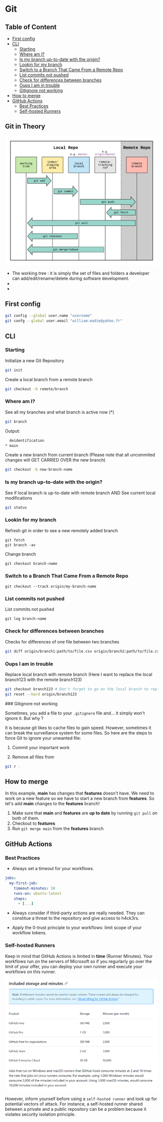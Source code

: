 # Git
## Table of Content

- [First config](#first-config)
- [CLI](#cli)
  - [Starting](#starting)
  - [Where am I?](#where-am-i)
  - [Is my branch up-to-date with the origin?](#is-my-branch-up-to-date-with-the-origin)
  - [Lookin for my branch](#lookin-for-my-branch)
  - [Switch to a Branch That Came From a Remote Repo](#switch-to-a-branch-that-came-from-a-remote-repo)
  - [List commits not pushed](#list-commits-not-pushed)
  - [Check for differences between branches](#check-for-differences-between-branches)
  - [Oups I am in trouble](#oups-i-am-in-trouble)
  - [Gitignore not working](#gitignore-not-working)
- [How to merge](#how-to-merge)
- [GitHub Actions](#github-actions)
  - [Best Practices](#best-practices)
  - [Self-hosted Runners](#self-hosted-runners)

## Git in Theory

![git-workflow-diagram](/devOps/git/resources/git-workflow.png)

- The working tree : it is simply the set of files and folders a developer can add/edit/rename/delete during software development.
- 
- 
## First config

```bash
git config --global user.name "username"
git confg --global user.email "william.madie@yahoo.fr"
```

## CLI

### Starting

Initialize a new Git Repository
```bash
git init
```

Create a local branch from a remote branch
```bash
git checkout -b remote/branch
```

### Where am I?

See all my branches and what branch is active now (*)
```bash
git branch
```
Output:
```bash
  deidentification
* main
```

Create a new branch from current branch
(Please note that all uncommited changes will GET CARRIED OVER the new branch)
```bash
git checkout -b new-branch-name
```

### Is my branch up-to-date with the origin?

See if local branch is up-to-date with remote branch AND See current
local modifications
```bash
git status
```

### Lookin for my branch

Refresh git in order to see a new remotely added branch
```
git fetch
git branch -av
```

Change branch
```
git checkout branch-name
```

### Switch to a Branch That Came From a Remote Repo

```
git checkout --track origin/my-branch-name
```

### List commits not pushed

List commits not pushed
```
git log branch-name
```

### Check for differences between branches

Checks for differences of one file between two branches
```bash
git diff origin/branch1:path/to/file.csv origin/branch2:path/to/file.csv
```

### Oups I am in trouble

Replace local branch with remote branch
(Here I want to replace the local branch123 with the remote branch123)
```bash
git checkout branch123 # Don't forget to go on the local branch to replace before reset
git reset --hard origin/branch123
```

### Gitignore not working

Sometimes, you add a file to your `.gitignore` file and... it simply won't ignore it. But why ?

It is because git likes to cache files to gain speed. However, sometimes it can break the surveillance system for some files. So here are the steps to force Git to ignore your unwanted file:

1. Commit your important work

2. Remove all files from 
```bash
git r -
```

## How to merge

In this example, **main** has changes that **features** doesn't have. We need to work on a new feature so we have to start a new branch from **features**. So let's add **main** changes to the **features** branch!

1. Make sure that **main** and **features** are **up to date** by running `git pull` on both of them.
2. Checkout to **features**
3. Run `git merge main` from the **features** branch

## GitHub Actions

### Best Practices

- Always set a timeout for your workflows.

```yaml
jobs:
  my-first-job:
    timeout-minutes: 10
    runs-on: ubuntu-latest
    steps:
      - [...]
```

- Always consider if third-party actions are really needed. They can constitue a threat to the repository and give access to h4ck3rs.

- Apply the 0-trust principle to your workflows: limit scope of your workflow tokens.

### Self-hosted Runners

Keep in mind that GitHub Actions is limited in **time** (Runner Minutes). Your workflows run on the servers of Microsoft so if you regurlarly go over the limit of your offer, you can deploy your own runner and execute your workflows on this runner.

![ga-pricing](/devOps/git/resources/ga-pricing.png)

However, inform yourself before using a `self-hosted runner` and look up for potential vectors of attack. For instance, a self-hosted runner shared between a private and a public repository can be a problem because it violates security isolation principle.